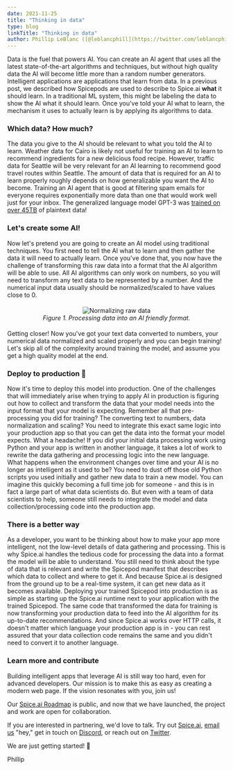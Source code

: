 ```yaml
---
date: 2021-11-25
title: "Thinking in data"
type: blog
linkTitle: "Thinking in data"
author: Phillip LeBlanc ([@leblancphill](https://twitter.com/leblancphill))
---
```


Data is the fuel that powers AI. You can create an AI agent that uses all the latest state-of-the-art algorithms and techniques, but without high quality data the AI will become little more than a random number generators. Intelligent applications are applications that learn from data. In a previous post, we described how Spicepods are used to describe to Spice.ai **what** it should learn. In a traditional ML system, this might be labeling the data to show the AI what it should learn. Once you've told your AI what to learn, the mechanism it uses to actually learn is by applying its algorithms to data.

### Which data? How much?

The data you give to the AI should be relevant to what you told the AI to learn. Weather data for Cairo is likely not useful for training an AI to learn to recommend ingredients for a new delicious food recipe. However, traffic data for Seattle will be very relevant for an AI learning to recommend good travel routes within Seattle. The amount of data that is required for an AI to learn properly roughly depends on how generalizable you want the AI to become. Training an AI agent that is good at filtering spam emails for everyone requires exponentially more data than one that would work well just for your inbox. The generalized language model GPT-3 was [trained on over 45TB](https://arxiv.org/pdf/2005.14165.pdf) of plaintext data!

### Let's create some AI!

Now let's pretend you are going to create an AI model using traditional techniques. You first need to tell the AI what to learn and then gather the data it will need to actually learn. Once you've done that, you now have the challenge of transforming this raw data into a format that the AI algorithm will be able to use. All AI algorithms can only work on numbers, so you will need to transform any text data to be represented by a number. And the numerical input data usually should be normalized/scaled to have values close to 0.

<div style="display: flex; justify-content: center; padding: 5px;">
  <div style="display: grid;">
    <img style="max-width: 763px; margin: auto" alt="Normalizing raw data" src="https://user-images.githubusercontent.com/879445/143444871-92d84a64-f3f5-4592-9254-f410e423d3dc.png">
    	<div style="font-style: italic; text-align: center;">Figure 1. Processing data into an AI friendly format.</div>
  </div>
</div>

Getting closer! Now you've got your text data converted to numbers, your numerical data normalized and scaled properly and you can begin training! Let's skip all of the complexity around training the model, and assume you get a high quality model at the end.

### Deploy to production 🚀

Now it's time to deploy this model into production. One of the challenges that will immediately arise when trying to apply AI in production is figuring out how to collect and transform the data that your model needs into the input format that your model is expecting. Remember all that pre-processing you did for training? The converting text to numbers, data normalization and scaling? You need to integrate this exact same logic into your production app so that you can get the data into the format your model expects. What a headache! If you did your initial data processing work using Python and your app is written in another language, it takes a lot of work to rewrite the data gathering and processing logic into the new language. What happens when the environment changes over time and your AI is no longer as intelligent as it used to be? You need to dust off those old Python scripts you used initially and gather new data to train a new model. You can imagine this quickly becoming a full time job for someone - and this is in fact a large part of what data scientists do. But even with a team of data scientists to help, someone still needs to integrate the model and data collection/processing code into the production app.

### There is a better way

As a developer, you want to be thinking about how to make your app more intelligent, not the low-level details of data gathering and processing. This is why Spice.ai handles the tedious code for processing the data into a format the model will be able to understand. You still need to think about the type of data that is relevant and write the Spicepod manifest that describes which data to collect and where to get it. And because Spice.ai is designed from the ground up to be a real-time system, it can get new data as it becomes available. Deploying your trained Spicepod into production is as simple as starting up the Spice.ai runtime next to your application with the trained Spicepod. The same code that transformed the data for training is now transforming your production data to feed into the AI algorithm for its up-to-date recommendations. And since Spice.ai works over HTTP calls, it doesn't matter which language your production app is in - you can rest assured that your data collection code remains the same and you didn't need to convert it to another language.

### Learn more and contribute

Building intelligent apps that leverage AI is still way too hard, even for advanced developers. Our mission is to make this as easy as creating a modern web page. If the vision resonates with you, join us!

Our [Spice.ai Roadmap](https://github.com/spiceai/spiceai/blob/trunk/docs/ROADMAP.md) is public, and now that we have launched, the project and work are open for collaboration.

If you are interested in partnering, we'd love to talk. Try out [Spice.ai](https://spiceai.org), [email us](mailto:hey@spiceai.io) "hey," get in touch on [Discord](https://discord.gg/kZnTfneP5u), or reach out on [Twitter](https://twitter.com/SpiceAIHQ).

We are just getting started! 🚀

Phillip
